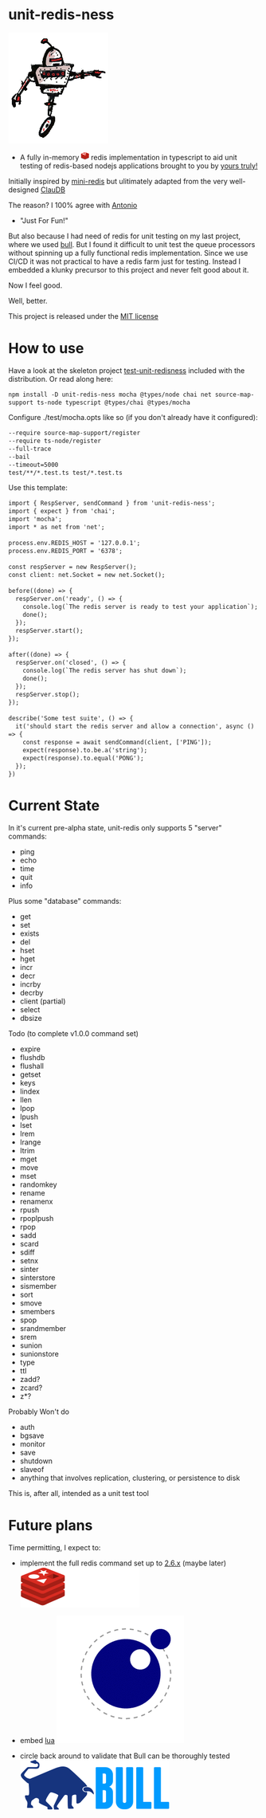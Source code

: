 # unit-redis-ness
![dooley](./images/dooley.gif)
- A fully in-memory ![Redis][redis] redis implementation in typescript to aid unit testing of redis-based nodejs applications brought to you by [yours truly!](http://www.joeandlane.com)

Initially inspired by [mini-redis](https://github.com/meteor/miniredis) but ulitimately adapted from the very well-designed [ClauDB](https://github.com/tonivade/claudb.git)

The reason?  I 100% agree with [Antonio](https://github.com/tonivade)

- "Just For Fun!"

But also because I had need of redis for unit testing on my last project, where we used [bull](https://www.npmjs.com/package/bull).  But I found it difficult to unit test the queue processors without spinning up a fully functional redis implementation.  Since we use CI/CD it was not practical to have a redis farm just for testing.  Instead I embedded a klunky precursor to this project and never felt good about it.

Now I feel good.

Well, better.

This project is released under the [MIT license](https://opensource.org/licenses/MIT)

# How to use
Have a look at the skeleton project [test-unit-redisness](./test-unit-redis-ness/) included with the distribution. Or read along here:

```
npm install -D unit-redis-ness mocha @types/node chai net source-map-support ts-node typescript @types/chai @types/mocha
```
Configure ./test/mocha.opts like so (if you don't already have it configured):
```
--require source-map-support/register
--require ts-node/register
--full-trace
--bail
--timeout=5000
test/**/*.test.ts test/*.test.ts
```
Use this template:
```
import { RespServer, sendCommand } from 'unit-redis-ness';
import { expect } from 'chai';
import 'mocha';
import * as net from 'net';

process.env.REDIS_HOST = '127.0.0.1';
process.env.REDIS_PORT = '6378';

const respServer = new RespServer();
const client: net.Socket = new net.Socket();

before((done) => {
  respServer.on('ready', () => {
    console.log(`The redis server is ready to test your application`);
    done();
  });
  respServer.start();
});

after((done) => {
  respServer.on('closed', () => {
    console.log(`The redis server has shut down`);
    done();
  });
  respServer.stop();
});

describe('Some test suite', () => {
  it('should start the redis server and allow a connection', async () => {
    const response = await sendCommand(client, ['PING']);
    expect(response).to.be.a('string');
    expect(response).to.equal('PONG');
  });
})
```

# Current State

In it's current pre-alpha state, unit-redis only supports 5 "server" commands:

- ping
- echo
- time
- quit
- info

Plus some "database" commands:

- get
- set
- exists
- del
- hset
- hget
- incr
- decr
- incrby
- decrby
- client (partial)
- select
- dbsize

Todo (to complete v1.0.0 command set)

- expire
- flushdb
- flushall
- getset
- keys
- lindex
- llen
- lpop
- lpush
- lset
- lrem
- lrange
- ltrim
- mget
- move
- mset
- randomkey
- rename
- renamenx
- rpush
- rpoplpush
- rpop
- sadd
- scard
- sdiff
- setnx
- sinter
- sinterstore
- sismember
- sort
- smove
- smembers
- spop
- srandmember
- srem
- sunion
- sunionstore
- type
- ttl
- zadd?
- zcard?
- z*?

Probably Won't do

- auth
- bgsave
- monitor
- save
- shutdown
- slaveof
- anything that involves replication, clustering, or persistence to disk

This is, after all, intended as a unit test tool

# Future plans

Time permitting, I expect to:

- implement the full redis command set up to [2.6.x](http://download.redis.io/releases/) (maybe later)
![redis](./images/redis-white.png)


- embed [lua](https://www.lua.org/)
![lua](./images/luaa.gif)

- circle back around to validate that Bull can be thoroughly tested
![bull](./images/bull.png)

[dooley]: ./images/dooley.gif "Dooley Diligient"
[redis]: ./images/redis.png "Redis Logo"
[lua]: ./images/luaa.gif "Lua Logo"
[bull]: ./images/bull.png "Bull Logo"